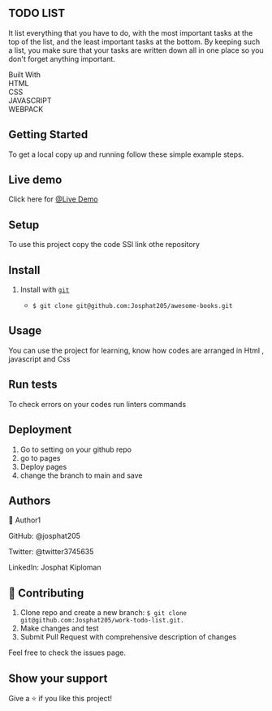 ## **TODO  LIST**
It list everything that you have to do, with the most important tasks at the top of the list, and the least important tasks at the bottom. By keeping such a list, you make sure that your tasks are written down all in one place so you don't forget anything important.<br />

Built With<br />
HTML<br />
CSS<br />
JAVASCRIPT<br />
WEBPACK<br />

## **Getting Started**


To get a local copy up and running follow these simple example steps.<br /> 
## **Live demo** 
Click here for  [@Live Demo]( https://josphat205.github.io/New-TodoList/)
 
## **Setup**   
To use this project copy the code SSl link othe repository<br />
## Install
1. Install with [`git`](git@github.com:Josphat205/work-todo-list.git)

   - `$ git clone git@github.com:Josphat205/awesome-books.git`
## **Usage**
You can use the project for learning, know how codes are arranged in Html , javascript and Css
## **Run tests**
To check errors on your codes run linters commands<br />
## **Deployment**
1. Go to setting on your github repo
2. go to pages
3. Deploy pages
4. change the branch to main and save
## **Authors**
👤 Author1

GitHub: @josphat205<br />


Twitter: @twitter3745635<br />


LinkedIn: Josphat Kiploman<br />

## **🤝 Contributing**
1. Clone repo and create a new branch: `$ git clone git@github.com:Josphat205/work-todo-list.git.`
2. Make changes and test
3. Submit Pull Request with comprehensive description of changes

Feel free to check the issues page.<br />

## **Show your support**
Give a ⭐️ if you like this project!
